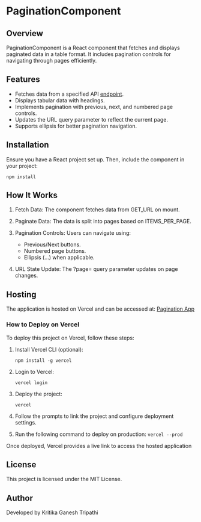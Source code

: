 # PaginationComponent

## Overview
PaginationComponent is a React component that fetches and displays paginated data in a table format. It includes pagination controls for navigating through pages efficiently.

## Features
- Fetches data from a specified API [endpoint]( https://raw.githubusercontent.com/saaslabsco/frontend-assignment/refs/heads/master/frontend-assignment.json).
- Displays tabular data with headings.
- Implements pagination with previous, next, and numbered page controls.
- Updates the URL query parameter to reflect the current page.
- Supports ellipsis for better pagination navigation.

## Installation
Ensure you have a React project set up. Then, include the component in your project:

   `npm install`

## How It Works

1. Fetch Data: The component fetches data from GET_URL on mount.

2. Paginate Data: The data is split into pages based on ITEMS_PER_PAGE.

3. Pagination Controls: Users can navigate using:
   - Previous/Next buttons.
   - Numbered page buttons.
   - Ellipsis (...) when applicable.
4. URL State Update: The ?page= query parameter updates on page changes.

## Hosting
The application is hosted on Vercel and can be accessed at: [Pagination App](https://pagination-six-psi.vercel.app/?page=1)

### How to Deploy on Vercel
To deploy this project on Vercel, follow these steps:

1. Install Vercel CLI (optional):

    `npm install -g vercel`

2. Login to Vercel:

     `vercel login`

3. Deploy the project:

    `vercel`

4. Follow the prompts to link the project and configure deployment settings.
5. Run the following command to deploy on production:
    `vercel --prod`

Once deployed, Vercel provides a live link to access the hosted application

## License
This project is licensed under the MIT License.

## Author

Developed by Kritika Ganesh Tripathi